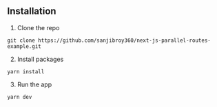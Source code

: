 ## Installation
1. Clone the repo

```
git clone https://github.com/sanjibroy360/next-js-parallel-routes-example.git
```

2. Install packages

```
yarn install
```

3. Run the app
```
yarn dev
```

